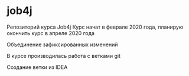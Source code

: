 # job4j

Репозиторий курса Job4j
Курс начат в феврале 2020 года, планирую окончить курс в апреле 2020 года

Объединение зафиксированных изменений


В курсе производилась работа с ветками git

Создание ветки из IDEA